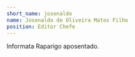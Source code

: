 ```yaml
---
short_name: josenaldo
name: Josenaldo de Oliveira Matos Filho
position: Editor Chefe
---
```

Informata Raparigo aposentado.